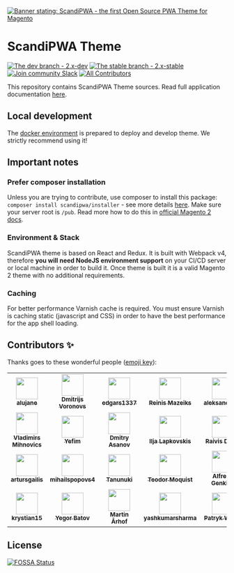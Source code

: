 <a href="https://demo.scandipwa.com">
  <img src="https://repository-images.githubusercontent.com/174561264/283d7880-15e6-11ea-894e-5b04d2a1ad5c" alt="Banner stating: ScandiPWA - the first Open Source PWA Theme for Magento">
</a>

# ScandiPWA Theme

[![The dev branch - 2.x-dev](https://img.shields.io/badge/dev%20branch-2.x--dev-blue)](https://github.com/scandipwa/base-theme/tree/2.x-dev)
[![The stable branch - 2.x-stable](https://img.shields.io/badge/stable%20branch-2.x--stable-blue)](https://github.com/scandipwa/base-theme/tree/2.x-stable)
[![Join community Slack](https://img.shields.io/badge/join-community%20slack-brightgreen)](https://join.slack.com/t/scandipwa/shared_invite/enQtNzE2Mjg1Nzg3MTg5LTQwM2E2NmQ0NmQ2MzliMjVjYjQ1MTFiYWU5ODAyYTYyMGQzNWM3MDhkYzkyZGMxYTJlZWI1N2ExY2Q1MDMwMTk)
[![All Contributors](https://img.shields.io/badge/all_contributors-38-orange.svg)](#contributors)
<!--
[![Codacy Badge](https://api.codacy.com/project/badge/Grade/839cbb593b36432faecd5da0c3844ca8)](https://www.codacy.com/app/ScandiPWA/base-theme?utm_source=github.com&amp;utm_medium=referral&amp;utm_content=scandipwa/base-theme&amp;utm_campaign=Badge_Grade)
[![FOSSA Status](https://app.fossa.io/api/projects/git%2Bgithub.com%2Fscandipwa%2Fbase-theme.svg?type=shield)](https://app.fossa.io/projects/git%2Bgithub.com%2Fscandipwa%2Fbase-theme?ref=badge_shield)
-->


This repository contains ScandiPWA Theme sources. Read full application documentation [here](https://docs.scandipwa.com/#/theme/01-Project).

## Local development

The [docker environment](https://github.com/scandipwa/scandipwa-base) is prepared to deploy and develop theme. We strictly recommend using it!

## Important notes

### Prefer composer installation

Unless you are trying to contribute, use composer to install this package: `composer install scandipwa/installer` - see more details [here](https://github.com/scandipwa/installer). Make sure your server root is `/pub`. Read more how to do this in [official Magento 2 docs](https://devdocs.magento.com/guides/v2.3/install-gde/tutorials/change-docroot-to-pub.html).

### Environment & Stack

ScandiPWA theme is based on React and Redux. It is built with Webpack v4, therefore **you will need NodeJS environment support** on your CI/CD server or local machine in order to build it. Once theme is built it is a valid Magento 2 theme with no additional requirements.

### Caching

For better performance Varnish cache is required. You must ensure Varnish is caching static (javascript and CSS) in order to have the best performance for the app shell loading.

## Contributors ✨

Thanks goes to these wonderful people ([emoji key](https://allcontributors.org/docs/en/emoji-key)):

<!-- ALL-CONTRIBUTORS-LIST:START - Do not remove or modify this section -->
<!-- prettier-ignore-start -->
<!-- markdownlint-disable -->
<table>
  <tr>
    <td align="center"><a href="https://github.com/alujane"><img src="https://avatars3.githubusercontent.com/u/12761386?v=4" width="50px;" alt=""/><br /><sub><b>alujane</b></sub></a></td>
    <td align="center"><a href="https://github.com/dmitrijs-voronovs"><img src="https://avatars2.githubusercontent.com/u/53301511?v=4" width="50px;" alt=""/><br /><sub><b>Dmitrijs Voronovs</b></sub></a></td>
    <td align="center"><a href="https://github.com/edgars1337"><img src="https://avatars1.githubusercontent.com/u/53514184?v=4" width="50px;" alt=""/><br /><sub><b>edgars1337</b></sub></a></td>
    <td align="center"><a href="https://www.linkedin.com/in/reinis-mazeiks/"><img src="https://avatars0.githubusercontent.com/u/11248241?v=4" width="50px;" alt=""/><br /><sub><b>Reinis Mazeiks</b></sub></a></td>
    <td align="center"><a href="https://github.com/aleksandrsho"><img src="https://avatars3.githubusercontent.com/u/33932820?v=4" width="50px;" alt=""/><br /><sub><b>aleksandrsho</b></sub></a></td>
    <td align="center"><a href="https://github.com/atravkovs"><img src="https://avatars0.githubusercontent.com/u/12703177?v=4" width="50px;" alt=""/><br /><sub><b>Artjoms Travkovs</b></sub></a></td>
    <td align="center"><a href="https://github.com/ErnestsVerins"><img src="https://avatars1.githubusercontent.com/u/57095300?v=4" width="50px;" alt=""/><br /><sub><b>ErnestsVerins</b></sub></a></td>
    <td align="center"><a href="http://scandiweb.com"><img src="https://avatars3.githubusercontent.com/u/56016827?v=4" width="50px;" alt=""/><br /><sub><b>Kirils Scerba</b></sub></a></td>
    <td align="center"><a href="https://github.com/mgmanoj"><img src="https://avatars3.githubusercontent.com/u/13735397?v=4" width="50px;" alt=""/><br /><sub><b>Manoj MG</b></sub></a></td>
    <td align="center"><a href="https://github.com/ainarssondors"><img src="https://avatars1.githubusercontent.com/u/48548028?v=4" width="50px;" alt=""/><br /><sub><b>ainarssondors</b></sub></a></td>
  </tr>
  <tr>
    <td align="center"><a href="https://github.com/vladimirsm"><img src="https://avatars2.githubusercontent.com/u/28219370?v=4" width="50px;" alt=""/><br /><sub><b>Vladimirs Mihnovics</b></sub></a></td>
    <td align="center"><a href="https://github.com/ybutrameev"><img src="https://avatars1.githubusercontent.com/u/38831994?v=4" width="50px;" alt=""/><br /><sub><b>Yefim</b></sub></a></td>
    <td align="center"><a href="https://github.com/atachh"><img src="https://avatars1.githubusercontent.com/u/13818833?v=4" width="50px;" alt=""/><br /><sub><b>Dmitry Asanov</b></sub></a></td>
    <td align="center"><a href="https://github.com/eli-l"><img src="https://avatars2.githubusercontent.com/u/7448649?v=4" width="50px;" alt=""/><br /><sub><b>Ilja Lapkovskis</b></sub></a></td>
    <td align="center"><a href="https://twitter.com/RaivisDejus"><img src="https://avatars0.githubusercontent.com/u/5319134?v=4" width="50px;" alt=""/><br /><sub><b>Raivis Dejus</b></sub></a></td>
    <td align="center"><a href="http://kandrejevs.com"><img src="https://avatars1.githubusercontent.com/u/4084128?v=4" width="50px;" alt=""/><br /><sub><b>Krišs</b></sub></a></td>
    <td align="center"><a href="https://github.com/mageprincess"><img src="https://avatars2.githubusercontent.com/u/17780518?v=4" width="50px;" alt=""/><br /><sub><b>mageprincess</b></sub></a></td>
    <td align="center"><a href="https://github.com/IndarsL"><img src="https://avatars1.githubusercontent.com/u/25637231?v=4" width="50px;" alt=""/><br /><sub><b>Indars Lejins</b></sub></a></td>
    <td align="center"><a href="https://github.com/robertsbriedis"><img src="https://avatars1.githubusercontent.com/u/51077929?v=4" width="50px;" alt=""/><br /><sub><b>Roberts</b></sub></a></td>
    <td align="center"><a href="https://www.rltsquare.com/"><img src="https://avatars0.githubusercontent.com/u/32421711?v=4" width="50px;" alt=""/><br /><sub><b>Malik Ahmad</b></sub></a></td>
  </tr>
  <tr>
    <td align="center"><a href="https://github.com/artursgailis"><img src="https://avatars2.githubusercontent.com/u/40202738?v=4" width="50px;" alt=""/><br /><sub><b>artursgailis</b></sub></a></td>
    <td align="center"><a href="https://github.com/mihailspopovs4"><img src="https://avatars3.githubusercontent.com/u/54805724?v=4" width="50px;" alt=""/><br /><sub><b>mihailspopovs4</b></sub></a></td>
    <td align="center"><a href="https://github.com/Animimar"><img src="https://avatars2.githubusercontent.com/u/32173359?v=4" width="50px;" alt=""/><br /><sub><b>Tanunuki</b></sub></a></td>
    <td align="center"><a href="http://teomedia.dk"><img src="https://avatars2.githubusercontent.com/u/8639654?v=4" width="50px;" alt=""/><br /><sub><b>Teodor Moquist</b></sub></a></td>
    <td align="center"><a href="https://github.com/alfredsgenkins"><img src="https://avatars1.githubusercontent.com/u/29531824?v=4" width="50px;" alt=""/><br /><sub><b>Alfreds Genkins</b></sub></a></td>
    <td align="center"><a href="https://github.com/Chevskis"><img src="https://avatars2.githubusercontent.com/u/15198469?v=4" width="50px;" alt=""/><br /><sub><b>Klāvs Kačevskis</b></sub></a></td>
    <td align="center"><a href="https://github.com/lianastaskevica"><img src="https://avatars3.githubusercontent.com/u/52198221?v=4" width="50px;" alt=""/><br /><sub><b>Liana </b></sub></a></td>
    <td align="center"><a href="http://danpiel.net"><img src="https://avatars1.githubusercontent.com/u/367141?v=4" width="50px;" alt=""/><br /><sub><b>Yuri Egorov</b></sub></a></td>
    <td align="center"><a href="https://github.com/joy-codilar"><img src="https://avatars2.githubusercontent.com/u/46239833?v=4" width="50px;" alt=""/><br /><sub><b>Jayanka Ghosh</b></sub></a></td>
    <td align="center"><a href="https://github.com/kiran-codilar"><img src="https://avatars1.githubusercontent.com/u/16700298?v=4" width="50px;" alt=""/><br /><sub><b>Kiran</b></sub></a></td>
  </tr>
  <tr>
    <td align="center"><a href="https://github.com/krystian15"><img src="https://avatars3.githubusercontent.com/u/31726767?v=4" width="50px;" alt=""/><br /><sub><b>krystian15</b></sub></a></td>
    <td align="center"><a href="https://github.com/negzu"><img src="https://avatars3.githubusercontent.com/u/46347627?v=4" width="50px;" alt=""/><br /><sub><b>Yegor Batov</b></sub></a></td>
    <td align="center"><a href="https://aarhof.eu"><img src="https://avatars3.githubusercontent.com/u/20708?v=4" width="50px;" alt=""/><br /><sub><b>Martin Århof</b></sub></a></td>
    <td align="center"><a href="https://github.com/yashkumarsharma"><img src="https://avatars2.githubusercontent.com/u/386162?v=4" width="50px;" alt=""/><br /><sub><b>yashkumarsharma</b></sub></a></td>
    <td align="center"><a href="https://github.com/pwalus"><img src="https://avatars1.githubusercontent.com/u/22379159?v=4" width="50px;" alt=""/><br /><sub><b>Patryk Waluś</b></sub></a></td>
    <td align="center"><a href="https://github.com/grumpy-pirate"><img src="https://avatars3.githubusercontent.com/u/7815525?v=4" width="50px;" alt=""/><br /><sub><b>grumpy-pirate</b></sub></a></td>
    <td align="center"><a href="http://www.magonex.com"><img src="https://avatars1.githubusercontent.com/u/18647834?v=4" width="50px;" alt=""/><br /><sub><b>Bahram Davoodi</b></sub></a></td>
    <td align="center"><a href="http://jdlms.com"><img src="https://avatars0.githubusercontent.com/u/24616413?v=4" width="50px;" alt=""/><br /><sub><b>Megazoor</b></sub></a></td>
    <td align="center"><a href="https://github.com/joostm020"><img src="https://avatars1.githubusercontent.com/u/26708268?v=4" width="50px;" alt=""/><br /><sub><b>Joost Meijer</b></sub></a></td>
    <td align="center"><a href="http://yousef.io"><img src="https://avatars1.githubusercontent.com/u/734823?v=4" width="50px;" alt=""/><br /><sub><b>Yousef Cisco</b></sub></a></td>
  </tr>
</table>

<!-- markdownlint-enable -->
<!-- prettier-ignore-end -->
<!-- ALL-CONTRIBUTORS-LIST:END -->

## License

[![FOSSA Status](https://app.fossa.io/api/projects/git%2Bgithub.com%2Fscandipwa%2Fbase-theme.svg?type=large)](https://app.fossa.io/projects/git%2Bgithub.com%2Fscandipwa%2Fbase-theme?ref=badge_large)
